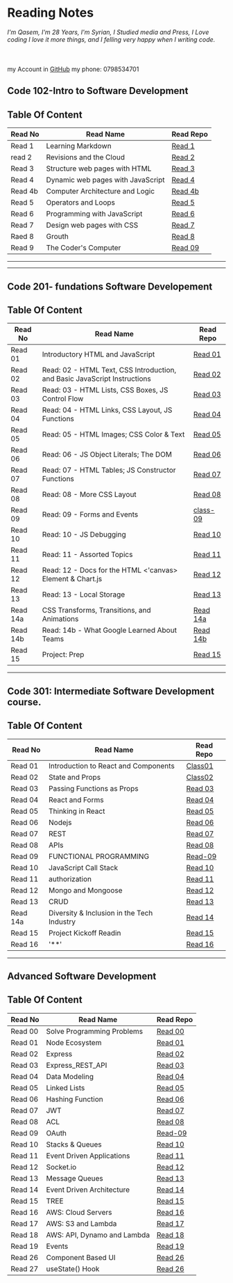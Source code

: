 # Reading Notes

_I'm Qasem, I'm 28 Years, I'm Syrian, I Studied media and Press,
I Love coding I love it more things, and I felling very happy when I writing code._<br>
<br>
<br>
<br>
my Account in [GitHub](https://github.com/Qasem-moh/)
my phone: 0798534701

## Code 102-Intro to Software Development

## Table Of Content

| Read No | Read Name                         | Read Repo                                                    |
| ------- | --------------------------------- | ------------------------------------------------------------ |
| Read 1  | Learning Markdown                 | [Read 1](https://qasem-moh.github.io/reading-notes/read01)   |
| read 2  | Revisions and the Cloud           | [Read 2](https://qasem-moh.github.io/reading-notes/read02)   |
| Read 3  | Structure web pages with HTML     | [Read 3](https://qasem-moh.github.io/reading-notes/read03)   |
| Read 4  | Dynamic web pages with JavaScript | [Read 4](https://qasem-moh.github.io/reading-notes/read04a)  |
| Read 4b | Computer Architecture and Logic   | [Read 4b](https://qasem-moh.github.io/reading-notes/read04b) |
| Read 5  | Operators and Loops               | [Read 5](https://qasem-moh.github.io/reading-notes/read05)   |
| Read 6  | Programming with JavaScript       | [Read 6](https://qasem-moh.github.io/reading-notes/read06)   |
| Read 7  | Design web pages with CSS         | [Read 7](https://qasem-moh.github.io/reading-notes/color)    |
| Raed 8  | Grouth                            | [Read 8](https://qasem-moh.github.io/reading-notes/grouth)   |
| Read 9  | The Coder's Computer              | [Read 09](https://qasem-moh.github.io/reading-notes/read09)  |

---

---

## Code 201- fundations Software Developement

## Table Of Content

| Read No | Read Name                                                                 | Read Repo                                                               |
| ------- | ------------------------------------------------------------------------- | ----------------------------------------------------------------------- |
| Read 01 | Introductory HTML and JavaScript                                          | [Read 01](https://qasem-moh.github.io/reading-notes/201tasks/class-01)  |
| Read 02 | Read: 02 - HTML Text, CSS Introduction, and Basic JavaScript Instructions | [Read 02](https://qasem-moh.github.io/reading-notes/201tasks/class-02)  |
| Read 03 | Read: 03 - HTML Lists, CSS Boxes, JS Control Flow                         | [Read 03](https://qasem-moh.github.io/reading-notes/201tasks/class-03)  |
| Read 04 | Read: 04 - HTML Links, CSS Layout, JS Functions                           | [Read 04](https://qasem-moh.github.io/reading-notes/201tasks/class-04)  |
| Read 05 | Read: 05 - HTML Images; CSS Color & Text                                  | [Read 05](https://qasem-moh.github.io/reading-notes/201tasks/class-05)  |
| Read 06 | Read: 06 - JS Object Literals; The DOM                                    | [Read 06](https://qasem-moh.github.io/reading-notes/201tasks/class-06)  |
| Read 07 | Read: 07 - HTML Tables; JS Constructor Functions                          | [Read 07](https://qasem-moh.github.io/reading-notes/201tasks/class-07)  |
| Read 08 | Read: 08 - More CSS Layout                                                | [Read 08](https://qasem-moh.github.io/reading-notes/201tasks/class-08)  |
| Read 09 | Read: 09 - Forms and Events                                               | [class-09](https://qasem-moh.github.io/reading-notes/201tasks/class-09) |
| Read 10 | Read: 10 - JS Debugging                                                   | [Read 10](https://qasem-moh.github.io/reading-notes/201tasks/class-10)  |
| Read 11 | Read: 11 - Assorted Topics                                                | [Read 11](https://qasem-moh.github.io/reading-notes/201tasks/class-11)  |
| Read 12 | Read: 12 - Docs for the HTML <'canvas> Element & Chart.js                 | [Read 12](https://qasem-moh.github.io/reading-notes/201tasks/class-12)  |
| Read 13 | Read: 13 - Local Storage                                                  | [Read 13](https://qasem-moh.github.io/reading-notes/201tasks/class-13)  |
| Read 14a | CSS Transforms, Transitions, and Animations                                                            | [Read 14a](https://qasem-moh.github.io/reading-notes/201tasks/class-14a) |
| Read 14b | Read: 14b - What Google Learned About Teams | [Read 14b](https://qasem-moh.github.io/reading-notes/201tasks/class-14) |
| Read 15 | Project: Prep | [Read 15](https://qasem-moh.github.io/reading-notes/201tasks/class-15) |


---

## Code  301: Intermediate Software Development course.

## Table Of Content

| Read No | Read Name                                                                 | Read Repo                                                               |
| ------- | ------------------------------------------------------------------------- | ----------------------------------------------------------------------- |
| Read 01 | Introduction to React and Components                                        | [Class01](https://qasem-moh.github.io/reading-notes/301/class-01)  |
| Read 02 | State and Props | [Class02](https://qasem-moh.github.io/reading-notes/301/class-02)  |
| Read 03 | Passing Functions as Props                 | [Read 03](https://qasem-moh.github.io/reading-notes/301/class-03)  |
| Read 04 | React and Forms                       | [Read 04](https://qasem-moh.github.io/reading-notes/301/class-04)  |
| Read 05 | Thinking in React| [Read 05](https://qasem-moh.github.io/reading-notes/301/class-05)  |
| Read 06 | Nodejs                         | [Read 06](https://qasem-moh.github.io/reading-notes/301/class-06)  |
| Read 07 | REST                       | [Read 07](https://qasem-moh.github.io/reading-notes/301/class-07)  |
| Read 08 | APIs                                          | [Read 08](https://qasem-moh.github.io/reading-notes/301/class-08)  |
| Read 09 | FUNCTIONAL PROGRAMMING                                         | [Read-09](https://qasem-moh.github.io/reading-notes/301/class-09) |
| Read 10 | JavaScript Call Stack                                                | [Read 10](https://qasem-moh.github.io/reading-notes/301/class-10)  |
| Read 11 | authorization                                          | [Read 11](https://qasem-moh.github.io/reading-notes/301/class-11)  |
| Read 12 | Mongo and Mongoose       | [Read 12](https://qasem-moh.github.io/reading-notes/301/class-12)  |
| Read 13 | CRUD                                             | [Read 13](https://qasem-moh.github.io/reading-notes/301/class-13)  |
| Read 14a | Diversity & Inclusion in the Tech Industry                                           | [Read 14](https://qasem-moh.github.io/reading-notes/301/class-14) |
| Read 15 | Project Kickoff Readin | [Read 15](https://qasem-moh.github.io/reading-notes/301/class-15) |
| Read 16 | '**'| [Read 16](https://qasem-moh.github.io/reading-notes/301/class-16) |






---

## Advanced Software Development

## Table Of Content

| Read No | Read Name | Read Repo                                                                                  |
| ------- | ------------------------------    | -----------------------------------------------                    |
| Read 00 | Solve Programming Problems        | [Read 00](https://qasem-moh.github.io/reading-notes/401/class-01)  |
| Read 01 |  Node Ecosystem                   | [Read 01](https://qasem-moh.github.io/reading-notes/401/class-00)  |
| Read 02 | Express                           | [Read 02](https://qasem-moh.github.io/reading-notes/401/class-02)  |
| Read 03 | Express_REST_API                  | [Read 03](https://qasem-moh.github.io/reading-notes/401/class-03)  |
| Read 04 | Data Modeling                     | [Read 04](https://qasem-moh.github.io/reading-notes/401/class-04)  |
| Read 05 | Linked Lists                      | [Read 05](https://qasem-moh.github.io/reading-notes/401/class-05)  |
| Read 06 | Hashing Function                  | [Read 06](https://qasem-moh.github.io/reading-notes/401/class-06)  |
| Read 07 | JWT                               | [Read 07](https://qasem-moh.github.io/reading-notes/401/class-07)  |
| Read 08 | ACL                               | [Read 08](https://qasem-moh.github.io/reading-notes/401/class-08)  |
| Read 09 | OAuth                             | [Read-09](https://qasem-moh.github.io/reading-notes/401/class-09)  |
| Read 10 | Stacks & Queues                   | [Read 10](https://qasem-moh.github.io/reading-notes/401/class-10)  |
| Read 11 | Event Driven Applications         | [Read 11](https://qasem-moh.github.io/reading-notes/401/class-11)  |
| Read 12 | Socket.io                         | [Read 12](https://qasem-moh.github.io/reading-notes/401/class-12)  |
| Read 13 | Message Queues                    | [Read 13](https://qasem-moh.github.io/reading-notes/401/class-13)  |
| Read 14 | Event Driven Architecture         | [Read 14](https://qasem-moh.github.io/reading-notes/401/class-14)  |
| Read 15 | TREE                              | [Read 15](https://qasem-moh.github.io/reading-notes/401/class-15)  |
| Read 16 | AWS: Cloud Servers                | [Read 16](https://qasem-moh.github.io/reading-notes/401/class-16)  |
| Read 17 | AWS: S3 and Lambda                | [Read 17](https://qasem-moh.github.io/reading-notes/401/class-17)  |
| Read 18 | AWS: API, Dynamo and Lambda       | [Read 18](https://qasem-moh.github.io/reading-notes/401/class-18)  |
| Read 19 | Events                            | [Read 19](https://qasem-moh.github.io/reading-notes/401/class-19)  |
| Read 26 |  Component Based UI               | [Read 26](https://qasem-moh.github.io/reading-notes/401/class-26)  |
| Read 27 |  useState() Hook                  | [Read 26](https://qasem-moh.github.io/reading-notes/401/class-27)  |
